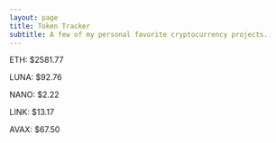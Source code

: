 ```yaml
---
layout: page
title: Token Tracker
subtitle: A few of my personal favorite cryptocurrency projects.
---
```


<!--BEGINCRYPTOINPUT-->
ETH: $2581.77

LUNA: $92.76

NANO: $2.22

LINK: $13.17

AVAX: $67.50

<!--ENDCRYPTOINPUT-->
